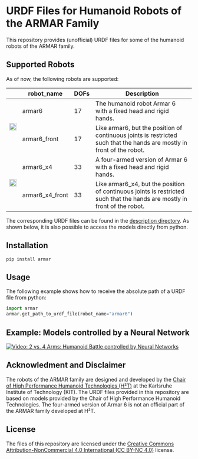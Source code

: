 # URDF Files for Humanoid Robots of the ARMAR Family

This repository provides (unofficial) URDF files for some of the humanoid robots of the ARMAR family.

## Supported Robots

As of now, the following robots are supported:
<table width="100%">
    <thead>
        <tr>
            <th></th>
            <th>robot_name</th>
            <th>DOFs</th>
            <th>Description</th>
        </tr>
    </thead>
    <tbody>
        <tr>
            <td rowspan=2 style="text-align:center"><img src="https://user-images.githubusercontent.com/51738372/130495206-be360e87-2444-4481-86eb-44df5c949880.png" width="100%"></td>
            <td>armar6</td>
            <td>17</td>
            <td>The humanoid robot Armar 6 with a fixed head and rigid hands.</td>
        </tr>
        <tr>
            <td>armar6_front</td>
            <td>17</td>
            <td>Like armar6, but the position of continuous joints is restricted such that the hands are mostly in front of the robot. </td>
        </tr>
        <tr>
            <td rowspan=2 style="text-align:center"><img src="https://user-images.githubusercontent.com/51738372/130494311-0c5e0265-30fc-4a54-962d-a853f16d7cbc.png" width="100%"></td>
            <td>armar6_x4</td>
            <td>33</td>
            <td>A four-armed version of Armar 6 with a fixed head and rigid hands.</td>
        </tr>
        <tr>
            <td>armar6_x4_front</td>
            <td>33</td>
            <td>Like armar6_x4, but the position of continuous joints is restricted such that the hands are mostly in front of the robot. </td>
        </tr>
    </tbody>
</table>


The corresponding URDF files can be found in the [description directory](https://github.com/translearn/armar-urdf/tree/main/armar/description). 
As shown below, it is also possible to access the models directly from python. 


## Installation

    pip install armar


## Usage
The following example shows how to receive the absolute path of a URDF file from python:

```python
import armar
armar.get_path_to_urdf_file(robot_name="armar6")
```

## Example: Models controlled by a Neural Network

[![Video: 2 vs. 4 Arms: Humanoid Battle controlled by Neural Networks](https://yt-embed.herokuapp.com/embed?v=Iib3wC0O5no)](https://www.youtube.com/watch?v=Iib3wC0O5no)




## Acknowledment and Disclaimer

The robots of the ARMAR family are designed and developed by the [Chair of High Performance Humanoid Technologies (H²T)](https://h2t.anthropomatik.kit.edu/english/index.php) at the Karlsruhe Institute of Technology (KIT).
The URDF files provided in this repository are based on models provided by the Chair of High Performance Humanoid Technologies.
The four-armed version of Armar 6 is not an official part of the ARMAR family developed at H²T.


## License

The files of this repository are licensed under the [Creative Commons Attribution-NonCommercial 4.0 International (CC BY-NC 4.0)](https://creativecommons.org/licenses/by-nc/4.0/) license. 


 

